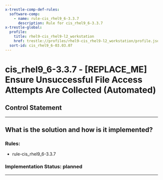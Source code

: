 ```yaml
---
x-trestle-comp-def-rules:
  software-comp:
    - name: rule-cis_rhel9_6-3.3.7
      description: Rule for cis_rhel9_6-3.3.7
x-trestle-global:
  profile:
    title: rhel9-cis_rhel9-l2_workstation
    href: trestle://profiles/rhel9-cis_rhel9-l2_workstation/profile.json
  sort-id: cis_rhel9_6-03.03.07
---
```


# cis_rhel9_6-3.3.7 - \[REPLACE_ME\] Ensure Unsuccessful File Access Attempts Are Collected (Automated)

## Control Statement

______________________________________________________________________

## What is the solution and how is it implemented?

<!-- For implementation status enter one of: implemented, partial, planned, alternative, not-applicable -->

<!-- Note that the list of rules under ### Rules: is read-only and changes will not be captured after assembly to JSON -->

<!-- Add control implementation description here for control: cis_rhel9_6-3.3.7 -->

### Rules:

  - rule-cis_rhel9_6-3.3.7

### Implementation Status: planned

______________________________________________________________________
